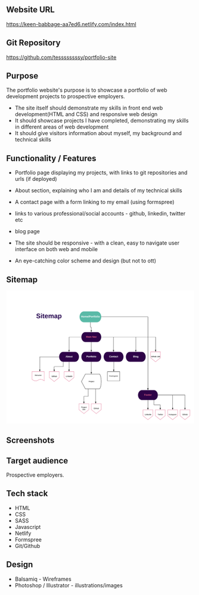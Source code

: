 
Website URL
---
https://keen-babbage-aa7ed6.netlify.com/index.html

Git Repository
---
https://github.com/tessssssssy/portfolio-site

Purpose
---
The portfolio website's purpose is to showcase a  portfolio of web development projects to prospective employers. 
- The site itself should demonstrate my skills in front end web development(HTML and CSS) and responsive web design
- It should showcase projects I have completed, demonstrating my skills in different areas of web development
- It should give visitors information about myself, my background and technical skills 

Functionality / Features
---
- Portfolio page displaying my projects, with links to git repositories and urls (if deployed)

- About section, explaining who I am and details of my technical skills 
- A contact page with a form linking to my email (using formspree)
- links to various professional/social accounts - github, linkedin, twitter etc
- blog page
- The site should be responsive - with a clean, easy to navigate user interface on both web and mobile
- An eye-catching color scheme and design (but not to ott)

Sitemap
---
![sitemap](images/sitemap.png)

Screenshots
---

Target audience
---
Prospective employers. 

Tech stack
---
- HTML
- CSS
- SASS
- Javascript
- Netlify
- Formspree
- Git/Github

Design
---
- Balsamiq - Wireframes
- Photoshop / Illustrator - illustrations/images